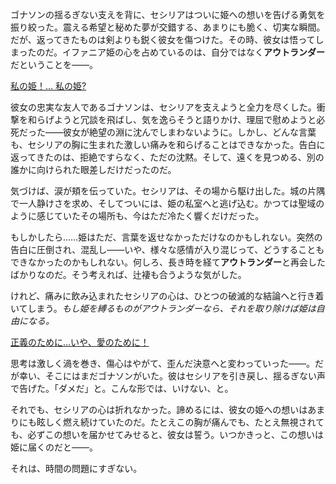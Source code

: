 <!-- title: 私の姫… -->
<!-- relationship: Unrequited Love -->

ゴナソンの揺るぎない支えを背に、セシリアはついに姫への想いを告げる勇気を振り絞った。震える希望と秘めた夢が交錯する、あまりにも脆く、切実な瞬間。だが、返ってきたものは剣よりも鋭く彼女を傷つけた。その時、彼女は悟ってしまったのだ。イファニア姫の心を占めているのは、自分ではなく**アウトランダー**だということを――。

[私の姫！… 私の姫?](#embed:https://www.youtube.com/watch?v=Icdii90_vSA&t=5012s)

彼女の忠実な友人であるゴナソンは、セシリアを支えようと全力を尽くした。衝撃を和らげようと冗談を飛ばし、気を逸らそうと語りかけ、理屈で慰めようと必死だった――彼女が絶望の淵に沈んでしまわないように。しかし、どんな言葉も、セシリアの胸に生まれた激しい痛みを和らげることはできなかった。告白に返ってきたのは、拒絶ですらなく、ただの沈黙。そして、遠くを見つめる、別の誰かに向けられた眼差しだけだったのだ。

気づけば、涙が頬を伝っていた。セシリアは、その場から駆け出した。城の片隅で一人静けさを求め、そしてついには、姫の私室へと逃げ込む。かつては聖域のように感じていたその場所も、今はただ冷たく響くだけだった。

もしかしたら……姫はただ、言葉を返せなかっただけなのかもしれない。突然の告白に圧倒され、混乱し――いや、様々な感情が入り混じって、どうすることもできなかったのかもしれない。何しろ、長き時を経て**アウトランダー**と再会したばかりなのだ。そう考えれば、辻褄も合うような気がした。

けれど、痛みに飲み込まれたセシリアの心は、ひとつの破滅的な結論へと行き着いてしまう。_もし姫を縛るものがアウトランダーなら、それを取り除けば姫は自由になる。_

[正義のために…いや、愛のために！](#embed:https://www.live/Icdii90_vSA?t=5430s)

思考は激しく渦を巻き、傷心はやがて、歪んだ決意へと変わっていった――。だが幸い、そこにはまだゴナソンがいた。彼はセシリアを引き戻し、揺るぎない声で告げた。「ダメだ」と。こんな形では、いけない、と。

それでも、セシリアの心は折れなかった。諦めるには、彼女の姫への想いはあまりにも眩しく燃え続けていたのだ。たとえこの胸が痛んでも、たとえ無視されても、必ずこの想いを届かせてみせると、彼女は誓う。いつかきっと、この想いは姫に届くのだと――。

それは、時間の問題にすぎない。